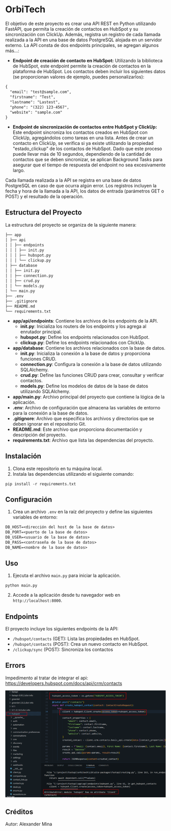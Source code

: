 # OrbiTech


El objetivo de este proyecto es crear una API REST en Python utilizando FastAPI, que permita la creación de contactos en HubSpot y su sincronización con ClickUp. Además, registra un registro de cada llamada realizada a la API en una base de datos PostgreSQL alojada en un servidor externo. La API consta de dos endpoints principales, se agregan algunos más...:

- **Endpoint de creación de contacto en HubSpot:** Utilizando la biblioteca de HubSpot, este endpoint permite la creación de contactos en la plataforma de HubSpot. Los contactos deben incluir los siguientes datos (se proporcionan valores de ejemplo, puedes personalizarlos):
```
{
  "email": "test@sample.com",
  "firstname": "Test",
  "lastname": "Lastest",
  "phone": "(322) 123-4567",
  "website": "sample.com"
}
```
- **Endpoint de sincronización de contactos entre HubSpot y ClickUp:** Este endpoint sincroniza los contactos creados en HubSpot con ClickUp, agregándolos como tareas en una lista. Antes de crear un contacto en ClickUp, se verifica si ya existe utilizando la propiedad "estado_clickup" de los contactos de HubSpot. Dado que este proceso puede llevar más de 10 segundos, dependiendo de la cantidad de contactos que se deben sincronizar, se aplican Background Tasks para asegurar que el tiempo de respuesta del endpoint no sea excesivamente largo.

Cada llamada realizada a la API se registra en una base de datos PostgreSQL en caso de que ocurra algún error. Los registros incluyen la fecha y hora de la llamada a la API, los datos de entrada (parámetros GET o POST) y el resultado de la operación.

## Estructura del Proyecto

La estructura del proyecto se organiza de la siguiente manera:

```
├── app
│ ├── api
│ │ ├── endpoints
│ │ │ ├── init.py
│ │ │ ├── hubspot.py
│ │ │ └── clickup.py
│ ├── database
│ │ ├── init.py
│ │ ├── connection.py
│ │ ├── crud.py
│ │ └── models.py
│ └── main.py
├── .env
├── .gitignore
├── README.md
└── requirements.txt
```

- **app/api/endpoints**: Contiene los archivos de los endpoints de la API.
  - **__init__.py**: Inicializa los routers de los endpoints y los agrega al enrutador principal.
  - **hubspot.py**: Define los endpoints relacionados con HubSpot.
  - **clickup.py**: Define los endpoints relacionados con ClickUp.
- **app/database**: Contiene los archivos relacionados con la base de datos.
  - **__init__.py**: Inicializa la conexión a la base de datos y proporciona funciones CRUD.
  - **connection.py**: Configura la conexión a la base de datos utilizando SQLAlchemy.
  - **crud.py**: Define las funciones CRUD para crear, consultar y verificar contactos.
  - **models.py**: Define los modelos de datos de la base de datos utilizando SQLAlchemy.
- **app/main.py**: Archivo principal del proyecto que contiene la lógica de la aplicación.
- **.env**: Archivo de configuración que almacena las variables de entorno para la conexión a la base de datos.
- **.gitignore**: Archivo que especifica los archivos y directorios que se deben ignorar en el repositorio Git.
- **README.md**: Este archivo que proporciona documentación y descripción del proyecto.
- **requirements.txt**: Archivo que lista las dependencias del proyecto.

## Instalación

1. Clona este repositorio en tu máquina local.
2. Instala las dependencias utilizando el siguiente comando:

```
pip install -r requirements.txt
```

## Configuración

1. Crea un archivo `.env` en la raíz del proyecto y define las siguientes variables de entorno:
```
DB_HOST=<dirección del host de la base de datos>
DB_PORT=<puerto de la base de datos>
DB_USER=<usuario de la base de datos>
DB_PASS=<contraseña de la base de datos>
DB_NAME=<nombre de la base de datos>
```


## Uso

1. Ejecuta el archivo `main.py` para iniciar la aplicación.

```
python main.py
```

2. Accede a la aplicación desde tu navegador web en `http://localhost:8000`.


## Endpoints

El proyecto incluye los siguientes endpoints de la API:

- `/hubspot/contacts` (GET): Lista las propiedades en HubSpot.
- `/hubspot/contacts` (POST): Crea un nuevo contacto en HubSpot.
- `/clickup/sync` (POST): Sincroniza los contactos

## Errors

Impedimento al tratar de integrar el api: https://developers.hubspot.com/docs/api/crm/contacts

![Errores](./miscelanius/2023-06-05_10-59.png)


## Créditos

Autor: Alexander Mina

